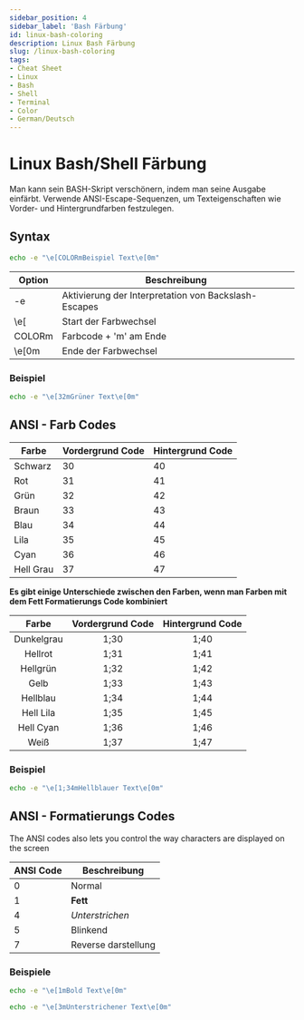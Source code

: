 ```yaml
---
sidebar_position: 4
sidebar_label: 'Bash Färbung'
id: linux-bash-coloring
description: Linux Bash Färbung
slug: /linux-bash-coloring
tags:
- Cheat Sheet
- Linux
- Bash
- Shell
- Terminal
- Color
- German/Deutsch
---
```


# Linux Bash/Shell Färbung

Man kann sein BASH-Skript verschönern, indem man seine Ausgabe einfärbt. Verwende ANSI-Escape-Sequenzen, um Texteigenschaften wie Vorder- und Hintergrundfarben festzulegen.

## Syntax

```Bash
echo -e "\e[COLORmBeispiel Text\e[0m"
```

| Option | Beschreibung                                         |
|--------|------------------------------------------------------|
| -e     | Aktivierung der Interpretation von Backslash-Escapes |
| \e[    | Start der Farbwechsel                                |
| COLORm | Farbcode + 'm' am Ende                               |
| \e[0m  | Ende der Farbwechsel                                 |

### Beispiel

```Bash title="Grüner Text"
echo -e "\e[32mGrüner Text\e[0m"
```

## ANSI - Farb Codes

| Farbe     | Vordergrund Code | Hintergrund Code |
|-----------|------------------|------------------|
| Schwarz   | 30               | 40               |
| Rot       | 31               | 41               |
| Grün      | 32               | 42               |
| Braun     | 33               | 43               |
| Blau      | 34               | 44               |
| Lila      | 35               | 45               |
| Cyan      | 36               | 46               |
| Hell Grau | 37               | 47               |

**Es gibt einige Unterschiede zwischen den Farben, wenn man Farben mit dem Fett Formatierungs Code kombiniert**

|    Farbe   | Vordergrund Code | Hintergrund Code |
|:----------:|:----------------:|:----------------:|
| Dunkelgrau | 1;30             | 1;40             |
| Hellrot    | 1;31             | 1;41             |
| Hellgrün   | 1;32             | 1;42             |
| Gelb       | 1;33             | 1;43             |
| Hellblau   | 1;34             | 1;44             |
| Hell Lila  | 1;35             | 1;45             |
| Hell Cyan  | 1;36             | 1;46             |
| Weiß       | 1;37             | 1;47             |

### Beispiel

```Bash
echo -e "\e[1;34mHellblauer Text\e[0m"
```

## ANSI - Formatierungs Codes

The ANSI codes also lets you control the way characters are displayed on the screen

| ANSI Code | Beschreibung        |
|-----------|---------------------|
| 0         | Normal              |
| 1         | **Fett**            |
| 4         | _*Unterstrichen*_   |
| 5         | Blinkend            |
| 7         | Reverse darstellung |

### Beispiele

```Bash
echo -e "\e[1mBold Text\e[0m"
```

```Bash
echo -e "\e[3mUnterstrichener Text\e[0m"
```